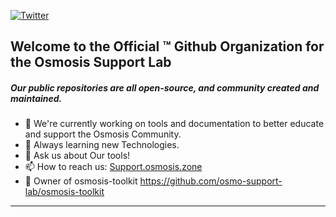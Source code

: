 <p>
<a href="https://twitter.com/OsmoSupportLab"><img src="https://img.shields.io/twitter/follow/OsmoSupportLab?label=Follow%20%40OsmoSupportLab&style=social" alt="Twitter"></a>&ensp;</p> 

 ## Welcome to the Official ™️ Github Organization for the Osmosis Support Lab
 

 ##### Our public repositories are all open-source, and community created and maintained.

 - 🔭 We're currently working on tools and documentation to better educate and support the Osmosis Community.
 - 🌱 Always learning new Technologies.
 - 💬 Ask us about Our tools!
 - 📫 How to reach us: [Support.osmosis.zone](https://support.osmosis.zone)
 - 🔗 Owner of osmosis-toolkit https://github.com/osmo-support-lab/osmosis-toolkit
 
 ---
